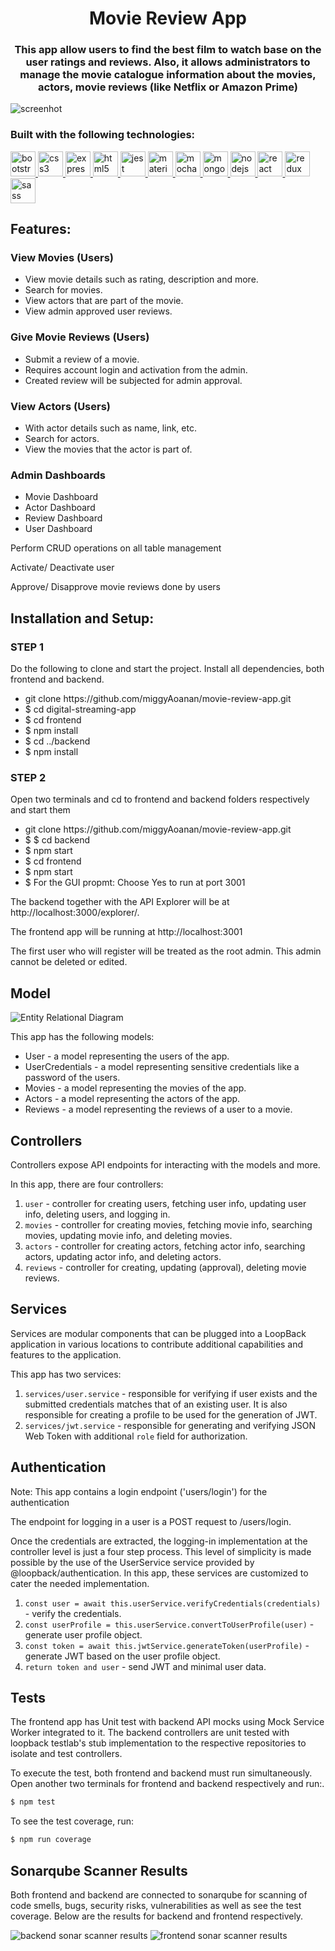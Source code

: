 <h1 align="center">Movie Review App</h1>
<h3 align="center">This app allow users to find the best film to watch base on the user ratings and reviews. Also, it allows administrators to manage the movie catalogue information about the movies, actors, movie reviews (like Netflix or Amazon Prime)</h3>

<img src="https://github.com/miggyAoanan/movie-review-app/blob/main/homepage%20.jpg?raw=true" alt="screenhot"/>


<h3 align="left">Built with the following technologies:</h3>
<p align="left"> <a href="https://getbootstrap.com" target="_blank" rel="noreferrer"> <img src="https://raw.githubusercontent.com/devicons/devicon/master/icons/bootstrap/bootstrap-plain-wordmark.svg" alt="bootstrap" width="40" height="40"/> </a> <a href="https://www.w3schools.com/css/" target="_blank" rel="noreferrer"> <img src="https://raw.githubusercontent.com/devicons/devicon/master/icons/css3/css3-original-wordmark.svg" alt="css3" width="40" height="40"/> </a> <a href="https://expressjs.com" target="_blank" rel="noreferrer"> <img src="https://raw.githubusercontent.com/devicons/devicon/master/icons/express/express-original-wordmark.svg" alt="express" width="40" height="40"/> </a> <a href="https://www.w3.org/html/" target="_blank" rel="noreferrer"> <img src="https://raw.githubusercontent.com/devicons/devicon/master/icons/html5/html5-original-wordmark.svg" alt="html5" width="40" height="40"/> </a> <a href="https://jestjs.io" target="_blank" rel="noreferrer"> <img src="https://www.vectorlogo.zone/logos/jestjsio/jestjsio-icon.svg" alt="jest" width="40" height="40"/> </a> <a href="https://materializecss.com/" target="_blank" rel="noreferrer"> <img src="https://raw.githubusercontent.com/prplx/svg-logos/5585531d45d294869c4eaab4d7cf2e9c167710a9/svg/materialize.svg" alt="materialize" width="40" height="40"/> </a> <a href="https://mochajs.org" target="_blank" rel="noreferrer"> <img src="https://www.vectorlogo.zone/logos/mochajs/mochajs-icon.svg" alt="mocha" width="40" height="40"/> </a> <a href="https://www.mongodb.com/" target="_blank" rel="noreferrer"> <img src="https://raw.githubusercontent.com/devicons/devicon/master/icons/mongodb/mongodb-original-wordmark.svg" alt="mongodb" width="40" height="40"/> </a> <a href="https://nodejs.org" target="_blank" rel="noreferrer"> <img src="https://raw.githubusercontent.com/devicons/devicon/master/icons/nodejs/nodejs-original-wordmark.svg" alt="nodejs" width="40" height="40"/> </a> <a href="https://reactjs.org/" target="_blank" rel="noreferrer"> <img src="https://raw.githubusercontent.com/devicons/devicon/master/icons/react/react-original-wordmark.svg" alt="react" width="40" height="40"/> </a> <a href="https://redux.js.org" target="_blank" rel="noreferrer"> <img src="https://raw.githubusercontent.com/devicons/devicon/master/icons/redux/redux-original.svg" alt="redux" width="40" height="40"/> </a> <a href="https://sass-lang.com" target="_blank" rel="noreferrer"> <img src="https://raw.githubusercontent.com/devicons/devicon/master/icons/sass/sass-original.svg" alt="sass" width="40" height="40"/> </a> </p>



<h2 align="left">Features:</h2>

<div align="left">
<h3>View Movies (Users)</h3>
<ul>
<li>View movie details such as rating, description and more.</li>
<li>Search for movies.</li>
<li>View actors that are part of the movie.</li>
<li>View admin approved user reviews.</li>
</ul>
</div>

<div align="left">
<h3>Give Movie Reviews (Users)</h3>
<ul>
<li>Submit a review of a movie.</li>
<li>Requires account login and activation from the admin.</li>
<li>Created review will be subjected for admin approval.</li>

</ul>
</div>

<div align="left">
<h3>View Actors (Users)</h3>
<ul>
<li>With actor details such as name, link, etc.</li>
<li>Search for actors.</li>
<li>View the movies that the actor is part of.</li>

</ul>
</div>


<div align="left">
<h3>Admin Dashboards</h3>
<ul>
<li>Movie Dashboard</li>
<li>Actor Dashboard</li>
<li>Review Dashboard</li>
<li>User Dashboard</li>
</ul>
<p align="left">Perform CRUD operations on all table management</p>
<p align="left">Activate/ Deactivate user</p>
<p align="left">Approve/ Disapprove movie reviews done by users</p>
</div>

<h2 align="left">Installation and Setup:</h2>

<div align="left">
<h3>STEP 1</h3>
<p align="left">Do the following to clone and start the project. Install all dependencies, both frontend and backend.</p>
<ul>
<li>git clone https://github.com/miggyAoanan/movie-review-app.git</li>
<li>$ cd digital-streaming-app</li>
<li>$ cd frontend</li>
<li>$ npm install</li>
<li>$ cd ../backend</li>
<li>$ npm install</li>
</ul>

</div>

<div align="left">
<h3>STEP 2</h3>
<p align="left">Open two terminals and cd to frontend and backend folders respectively and start them</p>
<ul>
<li>git clone https://github.com/miggyAoanan/movie-review-app.git</li>
<li>$ $ cd backend</li>
<li>$ npm start</li>
<li>$ cd frontend</li>
<li>$ npm start</li>
<li>$ For the GUI propmt:  Choose Yes to run at port 3001</li>
</ul>
<p align="left">The backend together with the API Explorer will be at http://localhost:3000/explorer/.</p>
<p align="left">The frontend app will be running at http://localhost:3001</p>
<p align="left">The first user who will register will be treated as the root admin. This admin cannot be deleted or edited.</p>
</div>

<div align="left">
<h2 align="left">Model</h2>

<img src="https://github.com/miggyAoanan/movie-review-app/blob/main/ERD_Digital_StreamingApp.png?raw=true" alt="Entity Relational Diagram"/>

<p align="left">This app has the following models:</p>
<ul>
<li>User - a model representing the users of the app.</li>
<li>UserCredentials - a model representing sensitive credentials like a password of the users.</li>
<li>Movies - a model representing the movies of the app.</li>
<li>Actors - a model representing the actors of the app.</li>
<li>Reviews - a model representing the reviews of a user to a movie.</li>
</ul>

</div>

<div align="left">
<h2 align="left">Controllers</h2>
<p align="left">Controllers expose API endpoints for interacting with the models and more.</p>
In this app, there are four controllers:

1. `user` - controller for creating users, fetching user info, updating user info, deleting users, and logging in.
2. `movies` - controller for creating movies, fetching movie info, searching movies, updating movie info, and deleting movies.
3. `actors` - controller for creating actors, fetching actor info, searching actors, updating actor info, and deleting actors.
4. `reviews` - controller for creating, updating (approval), deleting movie reviews.


</div>

<div align="left">
<h2 align="left">Services</h2>
<p align="left">Services are modular components that can be plugged into a LoopBack application in various locations to contribute additional capabilities and features to the application.</p>
This app has two services:

1. `services/user.service` - responsible for verifying if user exists and the submitted credentials matches that of an existing user. It is also responsible for creating a profile to be used for the generation of JWT.
2. `services/jwt.service` - responsible for generating and verifying JSON Web Token with additional `role` field for authorization.

</div>

<div align="left">
<h2 align="left">Authentication</h2>
<p align="left">Note: This app contains a login endpoint ('users/login') for the authentication</p>
<p align="left">The endpoint for logging in a user is a POST request to /users/login.</p>
<p align="left">Once the credentials are extracted, the logging-in implementation at the controller level is just a four step process. This level of simplicity is made possible by the use of the UserService service provided by @loopback/authentication. In this app, these services are customized to cater the needed implementation.</p>

1. `const user = await this.userService.verifyCredentials(credentials)` - verify the credentials.
2. `const userProfile = this.userService.convertToUserProfile(user)` - generate user profile object.
3. `const token = await this.jwtService.generateToken(userProfile)` - generate JWT based on the user profile object.
4. `return token and user` - send JWT and minimal user data.

</div>



<div align="left">
<h2 align="left">Tests</h2>
<p align="left">The frontend app has Unit test with backend API mocks using Mock Service Worker integrated to it. The backend controllers are unit tested with loopback testlab's stub implementation to the respective repositories to isolate and test controllers.</p>
<p align="left">To execute the test, both frontend and backend must run simultaneously. Open another two terminals for frontend and backend respectively and run:.</p>

```sh
$ npm test
```

To see the test coverage, run:

```sh
$ npm run coverage
```
</div>



<div align="left">
<h2 align="left">Sonarqube Scanner Results</h2>
<p>Both frontend and backend are connected to sonarqube for scanning of code smells, bugs, security risks, vulnerabilities as well as see the test coverage. Below are the results for backend and frontend respectively.</p>
<img src="https://github.com/miggyAoanan/movie-review-app/blob/main/sonarqubebackend.png?raw=true" alt="backend sonar scanner results"/>
<img src="https://github.com/miggyAoanan/movie-review-app/blob/main/sonarqubefrontend.png?raw=true" alt="frontend sonar scanner results"/>
</div>